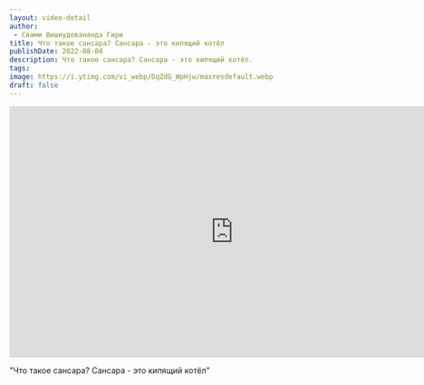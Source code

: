 ```yaml
---
layout: video-detail
author:
 - Свами Вишнудевананда Гири
title: Что такое сансара? Сансара - это кипящий котёл
publishDate: 2022-08-04
description: Что такое сансара? Сансара - это кипящий котёл. 
tags: 
image: https://i.ytimg.com/vi_webp/DqZdG_WpHjw/maxresdefault.webp
draft: false
---
```


<iframe width="790" height="444" src="https://www.youtube.com/embed/DqZdG_WpHjw" frameborder="0" allowfullscreen=""></iframe> 

  "Что такое сансара? Сансара - это кипящий котёл"

  

 
